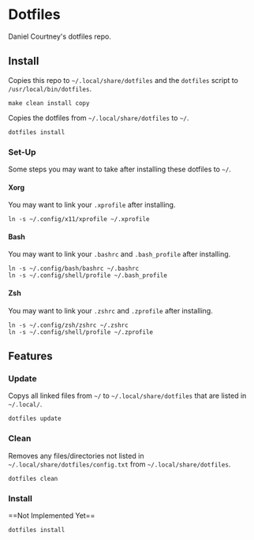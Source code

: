 # Dotfiles
Daniel Courtney's dotfiles repo.

## Install
Copies this repo to `~/.local/share/dotfiles` and the `dotfiles` script to `/usr/local/bin/dotfiles`.

```
make clean install copy
```

Copies the dotfiles from `~/.local/share/dotfiles` to `~/`.

```
dotfiles install
```

### Set-Up
Some steps you may want to take after installing these dotfiles to `~/`.

#### Xorg
You may want to link your `.xprofile` after installing.

```
ln -s ~/.config/x11/xprofile ~/.xprofile
```

#### Bash
You may want to link your `.bashrc` and `.bash_profile` after installing.

```
ln -s ~/.config/bash/bashrc ~/.bashrc 
ln -s ~/.config/shell/profile ~/.bash_profile
```

#### Zsh 
You may want to link your `.zshrc` and `.zprofile` after installing.

```
ln -s ~/.config/zsh/zshrc ~/.zshrc 
ln -s ~/.config/shell/profile ~/.zprofile
```

## Features
### Update
Copys all linked files from `~/` to `~/.local/share/dotfiles` that are listed in `~/.local/`.

```
dotfiles update
```

### Clean
Removes any files/directories not listed in `~/.local/share/dotfiles/config.txt` from `~/.local/share/dotfiles`.

```
dotfiles clean
```

### Install
==Not Implemented Yet==

```
dotfiles install 
```
